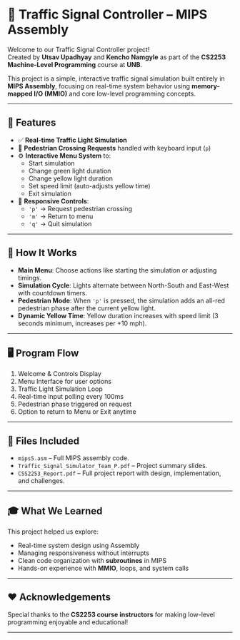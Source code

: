 # 🚦 Traffic Signal Controller – MIPS Assembly

Welcome to our Traffic Signal Controller project!  
Created by **Utsav Upadhyay** and **Kencho Namgyle** as part of the **CS2253 Machine-Level Programming** course at **UNB**.

This project is a simple, interactive traffic signal simulation built entirely in **MIPS Assembly**, focusing on real-time system behavior using **memory-mapped I/O (MMIO)** and core low-level programming concepts.

---

## 📌 Features
- ✅ **Real-time Traffic Light Simulation**  
- 🧍 **Pedestrian Crossing Requests** handled with keyboard input (`p`)
- ⚙️ **Interactive Menu System** to:
    - Start simulation
    - Change green light duration
    - Change yellow light duration
    - Set speed limit (auto-adjusts yellow time)
    - Exit simulation
- 🚨 **Responsive Controls**:
    - `'p'` → Request pedestrian crossing
    - `'m'` → Return to menu
    - `'q'` → Quit simulation

---

## 📝 How It Works
- **Main Menu**: Choose actions like starting the simulation or adjusting timings.
- **Simulation Cycle**: Lights alternate between North-South and East-West with countdown timers.
- **Pedestrian Mode**: When `'p'` is pressed, the simulation adds an all-red pedestrian phase after the current yellow light.
- **Dynamic Yellow Time**: Yellow duration increases with speed limit (3 seconds minimum, increases per +10 mph).

---

## 🖥️ Program Flow
1. Welcome & Controls Display
2. Menu Interface for user options
3. Traffic Light Simulation Loop
4. Real-time input polling every 100ms
5. Pedestrian phase triggered on request
6. Option to return to Menu or Exit anytime

---

## 📂 Files Included
- `mips5.asm` – Full MIPS assembly code.
- `Traffic_Signal_Simulator_Team_P.pdf` – Project summary slides.
- `CSS2253_Report.pdf` – Full project report with design, implementation, and challenges.

---

## 🎓 What We Learned
This project helped us explore:
- Real-time system design using Assembly
- Managing responsiveness without interrupts
- Clean code organization with **subroutines** in MIPS
- Hands-on experience with **MMIO**, loops, and system calls

---

## ❤️ Acknowledgements
Special thanks to the **CS2253 course instructors** for making low-level programming enjoyable and educational!

---

